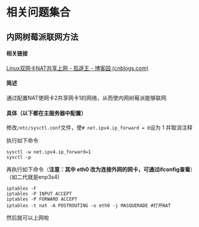 # 相关问题集合

## 内网树莓派联网方法

#### 相关链接

[Linux双网卡NAT共享上网 - 孤逐王 - 博客园 (cnblogs.com)](https://www.cnblogs.com/wonux/p/5555953.html)

#### 简述

通过配置NAT使网卡2共享网卡1的网络，从而使内网树莓派能够联网

#### 具体（以下都在主服务器中配置）

修改`/etc/sysctl.conf`文件，使`# net.ipv4.ip_forward = 0`设为 1 并取消注释

执行如下命令

```
sysctl -w net.ipv4.ip_forward=1
sysctl -p
```

再执行如下命令（**注意：其中 eth0 改为连接外网的网卡，可通过ifconfig查看**）（如二代就是enp3s4)

```
iptables -F
iptables -P INPUT ACCEPT
iptables -P FORWARD ACCEPT
iptables -t nat -A POSTROUTING -o eth0 -j MASQUERADE #打开NAT
```

然后就可以上网啦